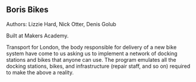 ## Boris Bikes
Authors: Lizzie Hard, Nick Otter, Denis Golub

Built at Makers Academy.

Transport for London, the body responsible for delivery of a new bike system have come to us asking us to implement a network of docking stations and bikes that anyone can use. The program emulates all the docking stations, bikes, and infrastructure (repair staff, and so on) required to make the above a reality.
